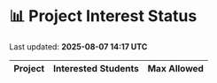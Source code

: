 # 📊 Project Interest Status

Last updated: **2025-08-07 14:17 UTC**

| Project | Interested Students | Max Allowed |
|---------|---------------------|-------------|
